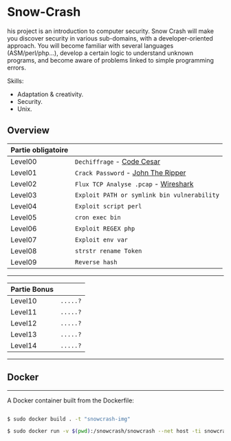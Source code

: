 # Snow-Crash

his project is an introduction to computer security. Snow Crash will make you
discover security in various sub-domains, with a developer-oriented approach.
You will become familiar with several languages (ASM/perl/php…), develop a
certain logic to understand unknown programs, and become aware of problems
linked to simple programming errors.

Skills:
* Adaptation & creativity.
* Security.
* Unix.

## Overview

|Partie obligatoire|                                 |
|---------|------------------------------------------|
| Level00 | `Dechiffrage` - [Code Cesar](https://www.dcode.fr/chiffre-cesar)|
| Level01 | `Crack Password` - [John The Ripper](https://www.openwall.com/john/)|
| Level02 | `Flux TCP Analyse .pcap` - [Wireshark](https://www.wireshark.org)|
| Level03 | ``Exploit PATH or symlink bin vulnerability`` |
| Level04 | `Exploit script perl`                    |
| Level05 | `cron exec bin`                          |
| Level06 | `Exploit REGEX php`                      |
| Level07 |` Exploit env var `                       |
| Level08 |` strstr rename Token `                   |
| Level09 |` Reverse hash `                          |
______________________
              
|Partie Bonus|                                       |
|---------|------------------------------------------|
| Level10 | ` .....? `                               |
| Level11 | ` .....? `                               |
| Level12 | ` .....? `                               |
| Level13 | ` .....? `                               |
| Level14 | ` .....? `                               |
_______________________

## Docker
___
A Docker container built from the Dockerfile:
  
```sh

$ sudo docker build . -t "snowcrash-img"

$ sudo docker run -v $(pwd):/snowcrash/snowcrash --net host -ti snowcrash-img

```
